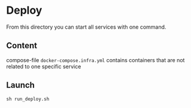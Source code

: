 # Deploy

From this directory you can start all services with one command.

## Content

compose-file ```docker-compose.infra.yml``` contains containers that are not related to one specific service

## Launch

```shell
sh run_deploy.sh
```
